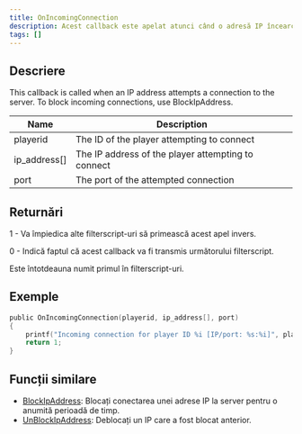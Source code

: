 ```yaml
---
title: OnIncomingConnection
description: Acest callback este apelat atunci când o adresă IP încearcă să se conecteze la server.
tags: []
---
```


<VersionWarn name='callback' version='SA-MP 0.3z R2-2' />

## Descriere

This callback is called when an IP address attempts a connection to the server. To block incoming connections, use BlockIpAddress.

| Name         | Description                                        |
| ------------ | -------------------------------------------------- |
| playerid     | The ID of the player attempting to connect         |
| ip_address[] | The IP address of the player attempting to connect |
| port         | The port of the attempted connection               |

## Returnări

1 - Va împiedica alte filterscript-uri să primească acest apel invers.

0 - Indică faptul că acest callback va fi transmis următorului filterscript.

Este întotdeauna numit primul în filterscript-uri.

## Exemple

```c
public OnIncomingConnection(playerid, ip_address[], port)
{
    printf("Incoming connection for player ID %i [IP/port: %s:%i]", playerid, ip_address, port);
    return 1;
}
```

## Funcții similare

- [BlockIpAddress](../functions/BlockIpAddress): Blocați conectarea unei adrese IP la server pentru o anumită perioadă de timp.
- [UnBlockIpAddress](../functions/UnBlockIpAddress): Deblocați un IP care a fost blocat anterior.